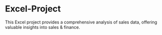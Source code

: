 # Excel-Project
This Excel project provides a comprehensive analysis of sales data, offering valuable insights into sales &amp; finance.
